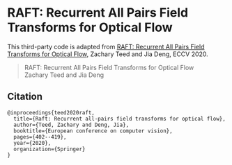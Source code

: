 # RAFT: Recurrent All Pairs Field Transforms for Optical Flow

This third-party code is adapted from [RAFT: Recurrent All Pairs Field Transforms for Optical Flow](https://arxiv.org/pdf/2003.12039.pdf), Zachary Teed and Jia Deng, ECCV 2020.
> RAFT: Recurrent All Pairs Field Transforms for Optical Flow  
> Zachary Teed and Jia Deng 

## Citation
```
@inproceedings{teed2020raft,
  title={Raft: Recurrent all-pairs field transforms for optical flow},
  author={Teed, Zachary and Deng, Jia},
  booktitle={European conference on computer vision},
  pages={402--419},
  year={2020},
  organization={Springer}
}
```
